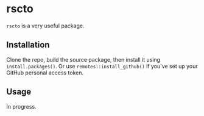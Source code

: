 # rscto

`rscto` is a very useful package.

## Installation

Clone the repo, build the source package, then install it using `install.packages()`. Or use `remotes::install_github()` if you've set up your GitHub personal access token.

## Usage

In progress.
